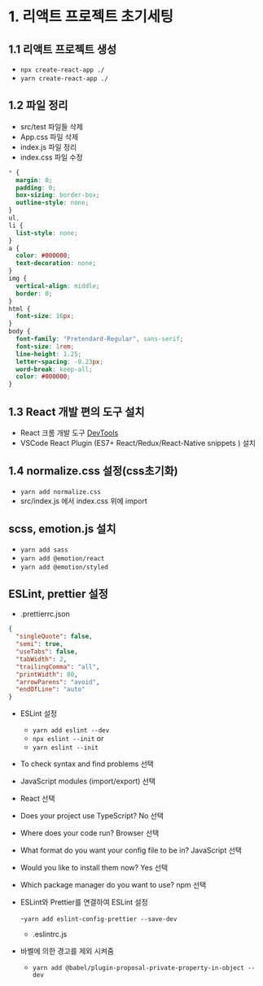 # 1. 리액트 프로젝트 초기세팅

## 1.1 리액트 프로젝트 생성

- `npx create-react-app ./`
- `yarn create-react-app ./`

## 1.2 파일 정리

- src/test 파일들 삭제
- App.css 파일 삭제
- index.js 파일 정리
- index.css 파일 수정

```css
* {
  margin: 0;
  padding: 0;
  box-sizing: border-box;
  outline-style: none;
}
ul,
li {
  list-style: none;
}
a {
  color: #000000;
  text-decoration: none;
}
img {
  vertical-align: middle;
  border: 0;
}
html {
  font-size: 16px;
}
body {
  font-family: "Pretendard-Regular", sans-serif;
  font-size: 1rem;
  line-height: 1.25;
  letter-spacing: -0.23px;
  word-break: keep-all;
  color: #000000;
}
```

## 1.3 React 개발 편의 도구 설치

- React 크롬 개발 도구 [DevTools](https://chromewebstore.google.com/detail/react-developer-tools/fmkadmapgofadopljbjfkapdkoienihi?hl=ko)
- VSCode React Plugin (ES7+ React/Redux/React-Native snippets ) 설치

## 1.4 normalize.css 설정(css초기화)

- `yarn add normalize.css`
- src/index.js 에서 index.css 위에 import

## scss, emotion.js 설치

- `yarn add sass`
- `yarn add @emotion/react`
- `yarn add @emotion/styled`

## ESLint, prettier 설정

- .prettierrc.json

```json
{
  "singleQuote": false,
  "semi": true,
  "useTabs": false,
  "tabWidth": 2,
  "trailingComma": "all",
  "printWidth": 80,
  "arrowParens": "avoid",
  "endOfLine": "auto"
}
```

- ESLint 설정

  - `yarn add eslint --dev`
  - `npx eslint --init` or
  - `yarn eslint --init`

- To check syntax and find problems 선택
- JavaScript modules (import/export) 선택
- React 선택
- Does your project use TypeScript? No 선택
- Where does your code run? Browser 선택
- What format do you want your config file to be in? JavaScript 선택
- Would you like to install them now? Yes 선택
- Which package manager do you want to use? npm 선택

- ESLint와 Prettier를 연결하여 ESLint 설정

  -`yarn add eslint-config-prettier --save-dev`

  - .eslintrc.js

- 바벨에 의한 경고를 제외 시켜줌
  - `yarn add @babel/plugin-proposal-private-property-in-object --dev`
